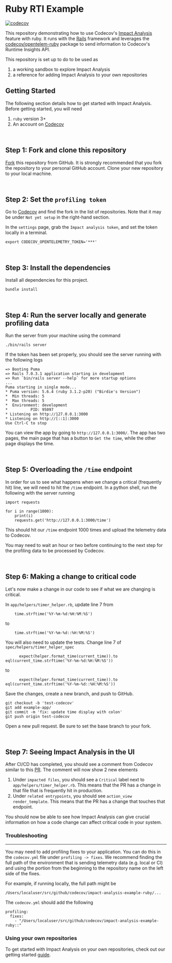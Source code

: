 # Ruby RTI Example

[![codecov](https://codecov.io/gh/codecov/impact-analysis-example-ruby/branch/main/graph/badge.svg)](https://codecov.io/gh/codecov/impact-analysis-example-ruby)

This repository demonstrating how to use Codecov's [Impact Analysis](https://about.codecov.io/product/feature/impact-analysis/) feature with ruby. It runs with the [Rails](https://rubyonrails.org/) framework and leverages the [codecov/opentelem-ruby](https://github.com/codecov/opentelem-ruby) package to send information to Codecov's Runtime Insights API.

This repository is set up to do to be used as
1. a working sandbox to explore Impact Analysis
1. a reference for adding Impact Analysis to your own repositories

## Getting Started

The following section details how to get started with Impact Analysis. Before getting started, you will need
1. `ruby` version 3+
2. An account on [Codecov](https://about.codecov.com)

<br />

**Step 1: Fork and clone this repository**
-------------

[Fork](https://docs.github.com/en/get-started/quickstart/fork-a-repo#forking-a-repository) this repository from GitHub. It is strongly recommended that you fork the repository to your personal GitHub account.
Clone your new repository to your local machine.

<br />

**Step 2: Set the `profiling token`**
-------------

Go to [Codecov](https://app.codecov.io/gh) and find the fork in the list of repositories. Note that it may be under `Not yet setup` in the right-hand section.

In the `settings` page, grab the `Impact analysis token`, and set the token locally in a terminal.
```
export CODECOV_OPENTELEMETRY_TOKEN='***'
```

<br />

**Step 3: Install the dependencies**
-------------

Install all dependencies for this project.
```
bundle install
```

<br />

**Step 4: Run the server locally and generate profiling data**
-------------

Run the server from your machine using the command
```
./bin/rails server
```
If the token has been set properly, you should see the server running with the following logs
```
=> Booting Puma
=> Rails 7.0.3.1 application starting in development
=> Run `bin/rails server --help` for more startup options
...
Puma starting in single mode...
* Puma version: 5.6.4 (ruby 3.1.2-p20) ("Birdie's Version")
*  Min threads: 5
*  Max threads: 5
*  Environment: development
*          PID: 95097
* Listening on http://127.0.0.1:3000
* Listening on http://[::1]:3000
Use Ctrl-C to stop
```

You can view the app by going to `http://127.0.0.1:3000/`.
The app has two pages, the main page that has a button to `Get the time`, while the other page displays the time.

<br />

**Step 5: Overloading the `/time` endpoint**
-------------

In order for us to see what happens when we change a critical (frequently hit) line, we will need to hit the `/time` endpoint. In a python shell, run the following with the server running
```
import requests

for i in range(1000):
    print(i)
    requests.get('http://127.0.0.1:3000/time')
```
This should hit our `/time` endpoint 1000 times and upload the telemetry data to Codecov.

You may need to wait an hour or two before continuing to the next step for the profiling data to be processed by Codecov.

<br />

**Step 6: Making a change to critical code**
-------------

Let's now make a change in our code to see if what we are changing is critical.

In `app/helpers/timer_helper.rb`, update line 7 from
```
    time.strftime('%Y-%m-%d:%H:%M:%S')
```
to
```
    time.strftime('%Y-%m-%d::%H:%M:%S')
```


You will also need to update the tests. Change line 7 of `spec/helpers/timer_helper_spec`
```
      expect(helper.format_time(current_time)).to eql(current_time.strftime('%Y-%m-%d:%H:%M:%S'))
```
to
```
      expect(helper.format_time(current_time)).to eql(current_time.strftime('%Y-%m-%d::%H:%M:%S'))
```

Save the changes, create a new branch, and push to GitHub.
```
git checkout -b 'test-codecov'
git add example-app/
git commit -m 'fix: update time display with colon'
git push origin test-codecov
```
Open a new pull request. Be sure to set the base branch to your fork.

<br />

**Step 7: Seeing Impact Analysis in the UI**
-------------

After CI/CD has completed, you should see a comment from Codecov similar to this [PR](https://github.com/codecov/impact-analysis-example-ruby/pull/23). The comment will now show 2 new elements

1. Under `impacted files`, you should see a `Critical` label next to `app/helpers/timer_helper.rb`. This means that the PR has a change in that file that is frequently hit in production.
2. Under `related entrypoints`, you should see `action_view render_template`. This means that the PR has a change that touches that endpoint.

You should now be able to see how Impact Analysis can give crucial information on how a code change can affect critical code in your system.

### Troubleshooting
------------
You may need to add profiling fixes to your application. You can do this in the `codecov.yml` file under `profiling -> fixes`. We recommend finding the full path of the environment that is sending telemetry data (e.g. local or CI) and using the portion from the beginning to the repository name on the left side of the fixes.

For example, if running locally, the full path might be

```
/Users/localuser/src/github/codecov/impact-analysis-example-ruby/...
```

The `codecov.yml` should add the following
```
profiling:
  fixes:
    - "/Users/localuser/src/github/codecov/impact-analysis-example-ruby::"
```

### Using your own repositories
To get started with Impact Analysis on your own repositories, check out our getting started [guide](https://docs.codecov.com/docs/impact-analysis-quickstart-ruby).
